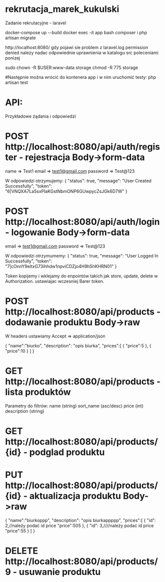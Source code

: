 # rekrutacja_marek_kukulski
Zadanie rekrutacyjne - laravel

docker-compose up --build
docker exec -it app bash
composer i
php artisan migrate

http://localhost:8080/
gdy pojawi sie problem z laravel.log permission denied
nalezy nadac odpowiednie uprawnienia w katalogu src poleceniami ponizej

sudo chown -R $USER:www-data storage
chmod -R 775 storage

#Następnie można wrócić do kontenera app i w nim uruchomić testy:
php artisan test



# API:
Przykładowe żądania i odpowiedzi
# POST http://localhost:8080/api/auth/register - rejestracja Body->form-data
 name => Test1
 email => test1@gmail.com
 password => Test@123

 W odpowiedzi otrzymujemy:
 {
    "status": true,
    "message": "User Created Successfully",
    "token": "6|VNQXA7La5sxPIaKGstNbmONP6GUwpycZsJGk6D7W"
}

# POST http://localhost:8080/api/auth/login - logowanie Body->form-data
 email => test1@gmail.com
 password => Test@123

 W odpowiedzi otrzymumemy:
 {
    "status": true,
    "message": "User Logged In Successfully",
    "token": "7|cOnnY9eltxG73ihhdw1npviCDZjo4H9h5hKHRN01"
}

Token kopijemy i wklejamy do enpointów takich jak store, update, delete w Authorization. ustawiajac wczesniej Barer token.

# POST http://localhost:8080/api/products - dodawanie produktu Body->raw

W headers ustawiamy Accept => application/json

{
   "name":"biurko",
   "description": "opis biurka",
   "prices":[
      {
         "price":5
      },
      {
         "price":10
      }
   ]
}

# GET http://localhost:8080/api/products - lista produktów
Parametry do filtrów:
name (string)
sort_name (asc/desc)
price (int)
description (string)

# GET http://localhost:8080/api/products/{id} - podglad produktu

# PUT http://localhost:8080/api/products/{id} - aktualizacja produktu Body->raw
{
   "name":"biurkoppp",
   "description": "opis biurkappppp",
   "prices":[
      {
        "id": 2,//należy podać id price
        "price":505
      },
      {
        "id": 3,////należy podać id price
        "price":55
      }
   ]
}

# DELETE http://localhost:8080/api/products/9 - usuwanie produktu